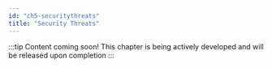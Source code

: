 ```yaml
---
id: "ch5-securitythreats"
title: "Security Threats"
---
```


:::tip Content coming soon! 
This chapter is being actively developed and will be released upon completion
::: 